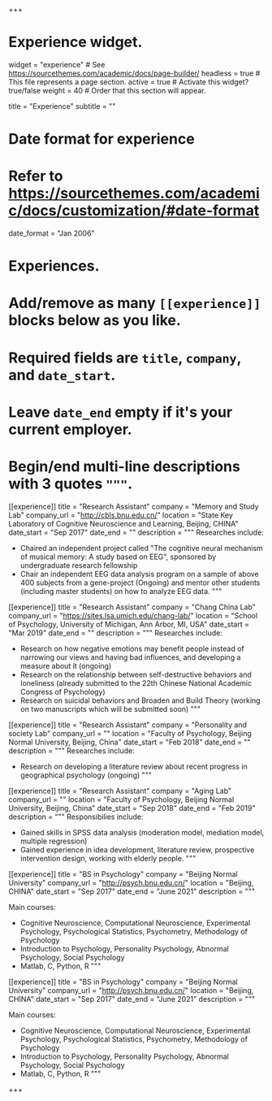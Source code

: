 +++
# Experience widget.
widget = "experience"  # See https://sourcethemes.com/academic/docs/page-builder/
headless = true  # This file represents a page section.
active = true  # Activate this widget? true/false
weight = 40  # Order that this section will appear.

title = "Experience"
subtitle = ""

# Date format for experience
#   Refer to https://sourcethemes.com/academic/docs/customization/#date-format
date_format = "Jan 2006"

# Experiences.
#   Add/remove as many `[[experience]]` blocks below as you like.
#   Required fields are `title`, `company`, and `date_start`.
#   Leave `date_end` empty if it's your current employer.
#   Begin/end multi-line descriptions with 3 quotes `"""`.
[[experience]]
  title = "Research Assistant"
  company = "Memory and Study Lab"
  company_url = "http://cbls.bnu.edu.cn/"
  location = "State Key Laboratory of Cognitive Neuroscience and Learning, Beijing, CHINA"
  date_start = "Sep 2017"
  date_end = ""
  description = """
  Researches include:
  
  * Chaired an independent project called "The cognitive neural mechanism of musical memory: A study based on EEG", sponsored by undergraduate research fellowship
  * Chair an independent EEG data analysis program on a sample of above 400 subjects from a gene-project (Ongoing) and mentor other students (including master students) on how to analyze EEG data.
  """

[[experience]]
  title = "Research Assistant"
  company = "Chang China Lab"
  company_url = "https://sites.lsa.umich.edu/chang-lab/"
  location = "School of Psychology, University of Michigan, Ann Arbor, MI, USA"
  date_start = "Mar 2019"
  date_end = ""
  description = """
  Researches include:
  
  * Research on how negative emotions may benefit people instead of narrowing our views and having bad influences, and developing a measure about it (ongoing)
  * Research on the relationship between self-destructive behaviors and loneliness (already submitted to the 22th Chinese National Academic Congress of Psychology)
  * Research on suicidal behaviors and Broaden and Build Theory (working on two manuscripts which will be submitted soon)
  """

[[experience]]
  title = "Research Assistant"
  company = "Personality and society Lab"
  company_url = ""
  location = "Faculty of Psychology, Beijing Normal University, Beijing, China"
  date_start = "Feb 2018"
  date_end = ""
  description = """
  Researches include:
  
  * Research on developing a literature review about recent progress in geographical psychology (ongoing)
  """

[[experience]]
  title = "Research Assistant"
  company = "Aging Lab"
  company_url = ""
  location = "Faculty of Psychology, Beijing Normal University, Beijing, China"
  date_start = "Sep 2018"
  date_end = "Feb 2019"
  description = """
  Responsibilies include:
  
  * Gained skills in SPSS data analysis (moderation model, mediation model, multiple regression)
  * Gained experience in idea development, literature review,  prospective intervention design, working with elderly people.
  """

[[experience]]
  title = "BS in Psychology"
  company = "Beijing Normal University"
  company_url = "http://psych.bnu.edu.cn/"
  location = "Beijing, CHINA"
  date_start = "Sep 2017"
  date_end = "June 2021"
  description = """
  
  Main courses:
  
  * Cognitive Neuroscience, Computational Neuroscience, Experimental Psychology, Psychological Statistics, Psychometry, Methodology of Psychology
  * Introduction to Psychology, Personality Psychology, Abnormal Psychology, Social Psychology
  * Matlab, C, Python, R
  """
  
[[experience]]
  title = "BS in Psychology"
  company = "Beijing Normal University"
  company_url = "http://psych.bnu.edu.cn/"
  location = "Beijing, CHINA"
  date_start = "Sep 2017"
  date_end = "June 2021"
  description = """
  
  Main courses:
  
  * Cognitive Neuroscience, Computational Neuroscience, Experimental Psychology, Psychological Statistics, Psychometry, Methodology of Psychology
  * Introduction to Psychology, Personality Psychology, Abnormal Psychology, Social Psychology
  * Matlab, C, Python, R
  """
  
  
+++
